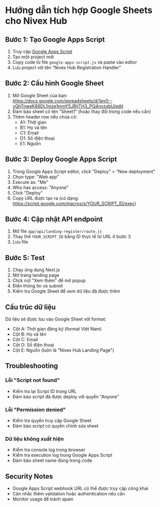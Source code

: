# Hướng dẫn tích hợp Google Sheets cho Nivex Hub

## Bước 1: Tạo Google Apps Script

1. Truy cập [Google Apps Script](https://script.google.com/)
2. Tạo một project mới
3. Copy code từ file `google-apps-script.js` và paste vào editor
4. Lưu project với tên "Nivex Hub Registration Handler"

## Bước 2: Cấu hình Google Sheet

1. Mở Google Sheet của bạn: https://docs.google.com/spreadsheets/d/1ey0--yQhTnweK86DL1mze1mmY5JRIjTH3_PQ4nvzqbU/edit
2. Đảm bảo sheet có tên "Sheet1" (hoặc thay đổi trong code nếu cần)
3. Thêm header row nếu chưa có:
   - A1: Thời gian
   - B1: Họ và tên  
   - C1: Email
   - D1: Số điện thoại
   - E1: Nguồn

## Bước 3: Deploy Google Apps Script

1. Trong Google Apps Script editor, click "Deploy" > "New deployment"
2. Chọn type: "Web app"
3. Execute as: "Me"
4. Who has access: "Anyone"
5. Click "Deploy"
6. Copy URL được tạo ra (có dạng: https://script.google.com/macros/s/YOUR_SCRIPT_ID/exec)

## Bước 4: Cập nhật API endpoint

1. Mở file `app/api/landing-register/route.js`
2. Thay thế `YOUR_SCRIPT_ID` bằng ID thực tế từ URL ở bước 3
3. Lưu file

## Bước 5: Test

1. Chạy ứng dụng Next.js
2. Mở trang landing page
3. Click nút "Xem thêm" để mở popup
4. Điền thông tin và submit
5. Kiểm tra Google Sheet để xem dữ liệu đã được thêm

## Cấu trúc dữ liệu

Dữ liệu sẽ được lưu vào Google Sheet với format:
- Cột A: Thời gian đăng ký (format Việt Nam)
- Cột B: Họ và tên
- Cột C: Email
- Cột D: Số điện thoại
- Cột E: Nguồn (luôn là "Nivex Hub Landing Page")

## Troubleshooting

### Lỗi "Script not found"
- Kiểm tra lại Script ID trong URL
- Đảm bảo script đã được deploy với quyền "Anyone"

### Lỗi "Permission denied"
- Kiểm tra quyền truy cập Google Sheet
- Đảm bảo script có quyền chỉnh sửa sheet

### Dữ liệu không xuất hiện
- Kiểm tra console log trong browser
- Kiểm tra execution log trong Google Apps Script
- Đảm bảo sheet name đúng trong code

## Security Notes

- Google Apps Script webhook URL có thể được truy cập công khai
- Cân nhắc thêm validation hoặc authentication nếu cần
- Monitor usage để tránh spam
